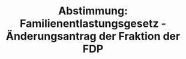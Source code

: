---
abstimmung:
  abstimmung: 4
  bundestagssitzung: 68
  legislaturperiode: 19
categories:
- Todo
data:
- title: Abstimmungsergebnis 20181129_4-data.pdf
  url: /res/2021-btw/abstimmungsergebnisse/20181129_4-data.pdf
- title: Abstimmungsergebnis 20181129_4_xls-data.xls
  url: /res/2021-btw/abstimmungsergebnisse/20181129_4_xls-data.xls
- title: Abstimmungsergebnis 20181129_4_xls-datacsv
  url: /res/2021-btw/abstimmungsergebnisse/csv/20181129_4_xls-datacsv
ergebnis:
  afd:
    enthaltung: 0
    gesamt: 92
    ja: 0
    nein: 81
    nichtabgegeben: 11
    ungueltig: 0
  bü90/gr:
    enthaltung: 0
    gesamt: 67
    ja: 62
    nein: 0
    nichtabgegeben: 5
    ungueltig: 0
  cdu/csu:
    enthaltung: 0
    gesamt: 246
    ja: 0
    nein: 227
    nichtabgegeben: 19
    ungueltig: 0
  die linke.:
    enthaltung: 0
    gesamt: 69
    ja: 58
    nein: 0
    nichtabgegeben: 11
    ungueltig: 0
  fdp:
    enthaltung: 0
    gesamt: 80
    ja: 0
    nein: 73
    nichtabgegeben: 7
    ungueltig: 0
  file: 20181129_4_xls-data.xls
  fraktionslos:
    enthaltung: 0
    gesamt: 3
    ja: 1
    nein: 1
    nichtabgegeben: 1
    ungueltig: 0
  spd:
    enthaltung: 0
    gesamt: 152
    ja: 0
    nein: 142
    nichtabgegeben: 10
    ungueltig: 0
layout: abstimmung
links:
- title: Link zu bundestag.de
  url: https://www.bundestag.de/parlament/plenum/abstimmung/abstimmung?id=552
preview: 'Deutscher Bundestag


  68. Sitzung des Deutschen Bundestages

  am Donnerstag, 29. November 2018


  Endgültiges Ergebnis der Namentlichen Abstimmung Nr. 4


  Änderungsantrag der Abgeordneten Caren Lay, Dr. Gesine Lötzsch, Dr. André Hahn,
  Gökay

  Akbulut, Lorenz Gösta Beutin, Heidrun Bluhm, Jörg Cezanne, Kerstin Kassner, Sabine

  Leidig, Ralph Lenkert, Michael Leutert, Amira Mohamd Ali, Niema Movassat, Victor
  Perli,

  Ingrid Remmers, Martina Renner, Friedrich Straetmanns, Dr. Kirsten Tackmann, Andreas

  Wagner, Hubertus Zdebel und der Fraktion DIE LINKE.

  zu der zweiten Beratung des Gesetzentwurfs der Bundesregierung

  Entwurf eines Gesetzes zur Ergänzung der Regelungen über die zulässige Miethöhe
  bei

  Mietbeginn und zur Anpassung der Regelungen über die Modernisierung der Mietsache

  (Mietrechtsanpassungsgesetz - MietAnpG)

  - Drucksachen 19/4672, 19/5415, 19/5647 Nr. 13, 19/6153 -'
tags:
- Todo
title: 'Abstimmung: Familienentlastungsgesetz - Änderungsantrag der Fraktion der FDP'
---